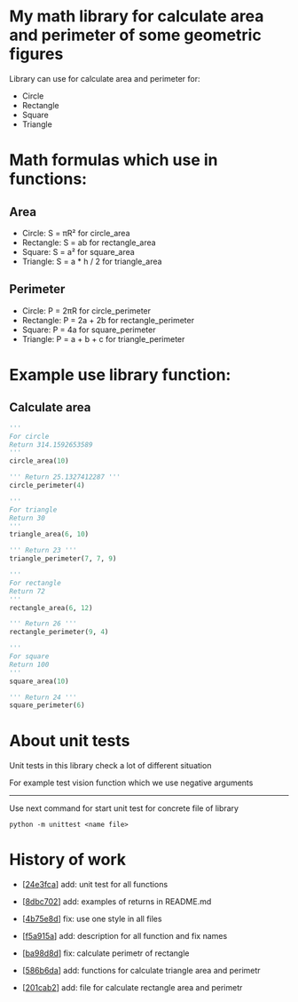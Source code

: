 # My math library for calculate area and perimeter of some geometric figures

Library can use for calculate area and perimeter for:  
- Circle  
- Rectangle  
- Square  
- Triangle  

# Math formulas which use in functions:
## Area
- Circle: S = πR²           for circle_area
- Rectangle: S = ab         for rectangle_area
- Square: S = a²            for square_area
- Triangle: S = a * h / 2   for triangle_area

## Perimeter
- Circle: P = 2πR           for circle_perimeter
- Rectangle: P = 2a + 2b    for rectangle_perimeter
- Square: P = 4a            for square_perimeter
- Triangle: P = a + b + c   for triangle_perimeter

# Example use library function:

## Calculate area
```python
'''
For circle
Return 314.1592653589
'''
circle_area(10)

''' Return 25.1327412287 '''
circle_perimeter(4)

'''
For triangle
Return 30
'''
triangle_area(6, 10)

''' Return 23 '''
triangle_perimeter(7, 7, 9)

'''
For rectangle
Return 72
'''
rectangle_area(6, 12)

''' Return 26 '''
rectangle_perimeter(9, 4)

'''
For square
Return 100
'''
square_area(10)

''' Return 24 '''
square_perimeter(6)
```

# About unit tests

Unit tests in this library check a lot of different situation  

For example test vision function which we use negative arguments

___

 Use next command for start unit test for concrete file of library

`python -m unittest <name file>`

# History of work
- [[24e3fca](https://github.com/itmo-coder/geometric_lib_fork/commit/24e3fcafd3cf951e431bc7c93831a6cb9866bdbd)] add: unit test for all functions

- [[8dbc702](https://github.com/itmo-coder/geometric_lib_fork/tree/8dbc702512914a38746887ff7fcc0e7fa6669fd5)] add: examples of returns in README.md

- [[4b75e8d](https://github.com/itmo-coder/geometric_lib_fork/tree/4b75e8d343704df927ded1658fb99009a94968fb)] fix: use one style in all files

- [[f5a915a](https://github.com/itmo-coder/geometric_lib_fork/tree/f5a915ab1a760668251c3e50d5b30f14fb5eb70c)] add: description for all function and fix names

- [[ba98d8d](https://github.com/itmo-coder/geometric_lib_fork/tree/ba98d8d99032d9beee83558f505919ad219f4622)] fix: calculate perimetr of rectangle

- [[586b6da](https://github.com/itmo-coder/geometric_lib_fork/tree/586b6da25c268a0002b860dcdee1e89d6d586824)] add: functions for calculate triangle area and perimetr

- [[201cab2](https://github.com/itmo-coder/geometric_lib_fork/tree/201cab27083eb43ac003b53db7406185303d14f4)] add: file for calculate rectangle area and perimetr

